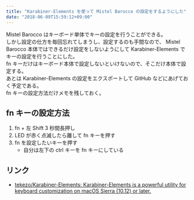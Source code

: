 ```yaml
---
title: "Karabiner-Elements を使って Mistel Barocco の設定をするようにした"
date: "2018-06-09T15:59:12+09:00"
---
```


Mistel Barocco はキーボード単体でキーの設定を行うことができる。  
しかし設定の仕方を毎回忘れてしまうし、設定するのも手間なので、 Mistel Barocco 本体ではできるだけ設定をしないようにして Karabiner-Elements でキーの設定を行うことにした。  
fn キーだけはキーボード本体で設定しないといけないので、そこだけ本体で設定する。  
あとは Karabiner-Elements の設定をエクスポートして GitHub などにあげておく予定である。  
fn キーの設定方法だけメモを残しておく。

## fn キーの設定方法

1. fn + 左 Shift 3 秒間長押し
2. LED が赤く点滅したら離して fn キーを押す
3. fn を設定したいキーを押す
    - 自分は左下の ctrl キーを fn キーにしている

## リンク

- [tekezo/Karabiner-Elements: Karabiner-Elements is a powerful utility for keyboard customization on macOS Sierra (10.12) or later.](https://github.com/tekezo/Karabiner-Elements)
